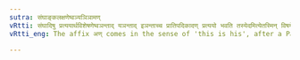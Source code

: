 ```yaml
---
sutra: संघाङ्कलक्षणेष्वञ्यञिञामण्
vRtti: संघादिषु प्रत्ययार्थविशेषणेष्वञन्ताद् यञन्ताद् इञन्ताच्च प्रातिपदिकादण् प्रत्ययो भवति तस्येदमित्येतस्मिन् विषये । पूर्वस्य वुञो ऽपवादः ॥
vRtti_eng: The affix अण् comes in the sense of 'this is his', after a Patronymic word ending with the affix अञ्, यञ् or इञ्, the words so formed expressing a multitude, a mark or a sign.

---
```

